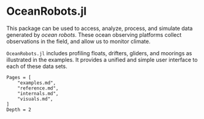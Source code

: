 # OceanRobots.jl

This package can be used to access, analyze, process, and simulate data generated by _ocean robots_. These ocean observing platforms collect observations in the field, and allow us to monitor climate.

`OceanRobots.jl` includes profiling floats, drifters, gliders, and moorings as illustrated in the examples. It provides a unified and simple user interface to each of these data sets.

```@contents
Pages = [
    "examples.md",
    "reference.md",
    "internals.md",
    "visuals.md",
]
Depth = 2
```